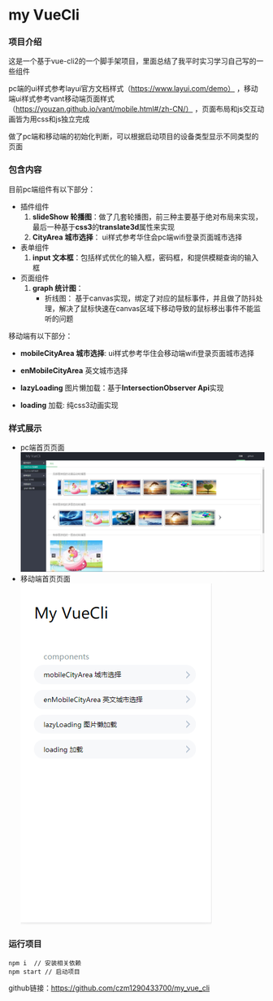 # my VueCli

### 项目介绍

这是一个基于vue-cli2的一个脚手架项目，里面总结了我平时实习学习自己写的一些组件<br>

pc端的ui样式参考layui官方文档样式（https://www.layui.com/demo） ，移动端ui样式参考vant移动端页面样式（https://youzan.github.io/vant/mobile.html#/zh-CN/） ，页面布局和js交互动画皆为用css和js独立完成

做了pc端和移动端的初始化判断，可以根据启动项目的设备类型显示不同类型的页面

### 包含内容

目前pc端组件有以下部分：

- 插件组件
    1.  **slideShow 轮播图**：做了几套轮播图，前三种主要基于绝对布局来实现，最后一种基于**css3**的**translate3d**属性来实现
    2.  **CityArea 城市选择**： ui样式参考华住会pc端wifi登录页面城市选择
- 表单组件
    1.  **input 文本框**：包括样式优化的输入框，密码框，和提供模糊查询的输入框
- 页面组件
    1.  **graph 统计图**：
        - 折线图： 基于canvas实现，绑定了对应的鼠标事件，并且做了防抖处理，解决了鼠标快速在canvas区域下移动导致的鼠标移出事件不能监听的问题

移动端有以下部分：

- **mobileCityArea 城市选择**: ui样式参考华住会移动端wifi登录页面城市选择

- **enMobileCityArea** 英文城市选择

- **lazyLoading** 图片懒加载：基于**IntersectionObserver Api**实现

- **loading** 加载: 纯css3动画实现

### 样式展示

- pc端首页页面<br>
![pc端图片](https://github.com/czm1290433700/my_vue_cli/blob/master/imgs/pc.png)
- 移动端首页页面<br>
![移动端图片](https://github.com/czm1290433700/my_vue_cli/blob/master/imgs/mobile.png)

### 运行项目

``` 
npm i  // 安装相关依赖
npm start // 启动项目
```

github链接：https://github.com/czm1290433700/my_vue_cli
